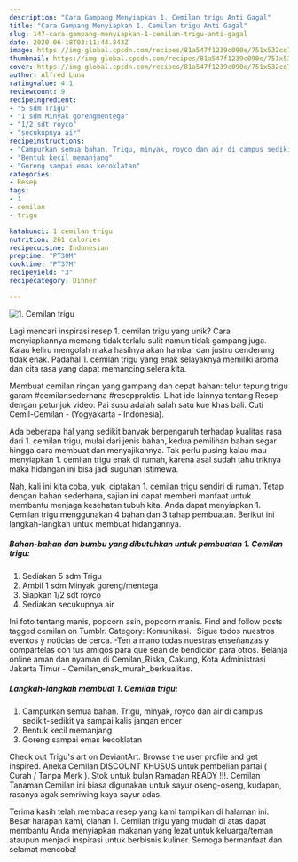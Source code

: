 ```yaml
---
description: "Cara Gampang Menyiapkan 1. Cemilan trigu Anti Gagal"
title: "Cara Gampang Menyiapkan 1. Cemilan trigu Anti Gagal"
slug: 147-cara-gampang-menyiapkan-1-cemilan-trigu-anti-gagal
date: 2020-06-18T03:11:44.843Z
image: https://img-global.cpcdn.com/recipes/81a547f1239c090e/751x532cq70/1-cemilan-trigu-foto-resep-utama.jpg
thumbnail: https://img-global.cpcdn.com/recipes/81a547f1239c090e/751x532cq70/1-cemilan-trigu-foto-resep-utama.jpg
cover: https://img-global.cpcdn.com/recipes/81a547f1239c090e/751x532cq70/1-cemilan-trigu-foto-resep-utama.jpg
author: Alfred Luna
ratingvalue: 4.1
reviewcount: 9
recipeingredient:
- "5 sdm Trigu"
- "1 sdm Minyak gorengmentega"
- "1/2 sdt royco"
- "secukupnya air"
recipeinstructions:
- "Campurkan semua bahan. Trigu, minyak, royco dan air di campus sedikit-sedikit ya sampai kalis jangan encer"
- "Bentuk kecil memanjang"
- "Goreng sampai emas kecoklatan"
categories:
- Resep
tags:
- 1
- cemilan
- trigu

katakunci: 1 cemilan trigu 
nutrition: 261 calories
recipecuisine: Indonesian
preptime: "PT30M"
cooktime: "PT37M"
recipeyield: "3"
recipecategory: Dinner

---
```



![1. Cemilan trigu](https://img-global.cpcdn.com/recipes/81a547f1239c090e/751x532cq70/1-cemilan-trigu-foto-resep-utama.jpg)

Lagi mencari inspirasi resep 1. cemilan trigu yang unik? Cara menyiapkannya memang tidak terlalu sulit namun tidak gampang juga. Kalau keliru mengolah maka hasilnya akan hambar dan justru cenderung tidak enak. Padahal 1. cemilan trigu yang enak selayaknya memiliki aroma dan cita rasa yang dapat memancing selera kita.

Membuat cemilan ringan yang gampang dan cepat bahan: telur tepung trigu garam #cemilansederhana #reseppraktis. Lihat ide lainnya tentang Resep dengan petunjuk video: Pai susu adalah salah satu kue khas bali. Cuti Cemil-Cemilan - (Yogyakarta - Indonesia).

Ada beberapa hal yang sedikit banyak berpengaruh terhadap kualitas rasa dari 1. cemilan trigu, mulai dari jenis bahan, kedua pemilihan bahan segar hingga cara membuat dan menyajikannya. Tak perlu pusing kalau mau menyiapkan 1. cemilan trigu enak di rumah, karena asal sudah tahu triknya maka hidangan ini bisa jadi suguhan istimewa.


Nah, kali ini kita coba, yuk, ciptakan 1. cemilan trigu sendiri di rumah. Tetap dengan bahan sederhana, sajian ini dapat memberi manfaat untuk membantu menjaga kesehatan tubuh kita. Anda dapat menyiapkan 1. Cemilan trigu menggunakan 4 bahan dan 3 tahap pembuatan. Berikut ini langkah-langkah untuk membuat hidangannya.

<!--inarticleads1-->

##### Bahan-bahan dan bumbu yang dibutuhkan untuk pembuatan 1. Cemilan trigu:

1. Sediakan 5 sdm Trigu
1. Ambil 1 sdm Minyak goreng/mentega
1. Siapkan 1/2 sdt royco
1. Sediakan secukupnya air


Ini foto tentang manis, popcorn asin, popcorn manis. Find and follow posts tagged cemilan on Tumblr. Category: Komunikasi. -Sigue todos nuestros eventos y noticias de cerca. -Ten a mano todas nuestras enseñanzas y compártelas con tus amigos para que sean de bendición para otros. Belanja online aman dan nyaman di Cemilan_Riska, Cakung, Kota Administrasi Jakarta Timur - Cemilan_enak_murah_berkualitas. 

<!--inarticleads2-->

##### Langkah-langkah membuat 1. Cemilan trigu:

1. Campurkan semua bahan. Trigu, minyak, royco dan air di campus sedikit-sedikit ya sampai kalis jangan encer
1. Bentuk kecil memanjang
1. Goreng sampai emas kecoklatan


Check out Trigu&#39;s art on DeviantArt. Browse the user profile and get inspired. Aneka Cemilan DISCOUNT KHUSUS untuk pembelian partai ( Curah / Tanpa Merk ). Stok untuk bulan Ramadan READY !!!. Cemilan Tanaman Cemilan ini biasa digunakan untuk sayur oseng-oseng, kudapan, rasanya agak semriwing kaya sayur adas. 

Terima kasih telah membaca resep yang kami tampilkan di halaman ini. Besar harapan kami, olahan 1. Cemilan trigu yang mudah di atas dapat membantu Anda menyiapkan makanan yang lezat untuk keluarga/teman ataupun menjadi inspirasi untuk berbisnis kuliner. Semoga bermanfaat dan selamat mencoba!
